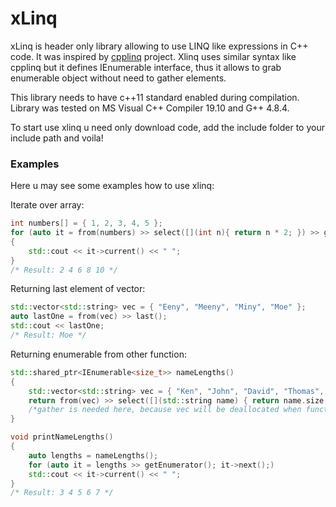 # xLinq

xLinq is header only library allowing to use LINQ like expressions in C++ code. It was inspired by [cpplinq](https://github.com/mrange/cpplinq) project. Xlinq uses similar syntax like cpplinq but it defines IEnumerable interface, thus it allows to grab enumerable object without need to gather elements.

This library needs to have c++11 standard enabled during compilation. Library was tested on MS Visual C++ Compiler 19.10 and G++ 4.8.4.

To start use xlinq u need only download code, add the include folder to your include path and voila!

### Examples

Here u may see some examples how to use xlinq:

Iterate over array:
```C++
int numbers[] = { 1, 2, 3, 4, 5 };
for (auto it = from(numbers) >> select([](int n){ return n * 2; }) >> getEnumerator(); it->next();)
{
    std::cout << it->current() << " ";
}
/* Result: 2 4 6 8 10 */
```

Returning last element of vector:

```C++
std::vector<std::string> vec = { "Eeny", "Meeny", "Miny", "Moe" };
auto lastOne = from(vec) >> last();
std::cout << lastOne;
/* Result: Moe */
```

Returning enumerable from other function:
```C++
std::shared_ptr<IEnumerable<size_t>> nameLengths()
{
    std::vector<std::string> vec = { "Ken", "John", "David", "Thomas", "Richard" };
    return from(vec) >> select([](std::string name) { return name.size(); }) >> gather();
    /*gather is needed here, because vec will be deallocated when function will exit. */
}

void printNameLengths()
{
    auto lengths = nameLengths();
    for (auto it = lengths >> getEnumerator(); it->next();)
    std::cout << it->current() << " ";
}
/* Result: 3 4 5 6 7 */
```
